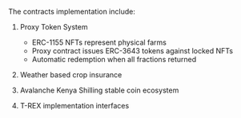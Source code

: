 The contracts implementation include:

1. Proxy Token System
    - ERC-1155 NFTs represent physical farms
    - Proxy contract issues ERC-3643 tokens against locked NFTs
    - Automatic redemption when all fractions returned
  
2. Weather based crop insurance
3. Avalanche Kenya Shilling stable coin ecosystem
4. T-REX implementation interfaces
